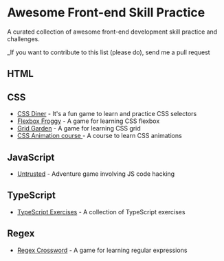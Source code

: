 # Awesome Front-end Skill Practice

A curated collection of awesome front-end development skill practice and challenges.

_If you want to contribute to this list (please do), send me a pull request

## HTML

## CSS
* [CSS Diner](https://flukeout.github.io/) - It's a fun game to learn and practice CSS selectors
* [Flexbox Froggy](https://flexboxfroggy.com/) - A game for learning CSS flexbox
* [Grid Garden](https://cssgridgarden.com/) - A game for learning CSS grid
* [CSS Animation course ](https://css-animations.io/) - A course to learn CSS animations

## JavaScript
  * [Untrusted](https://alexnisnevich.github.io/untrusted/) - Adventure game involving JS code hacking

## TypeScript
* [TypeScript Exercises](https://typescript-exercises.github.io/) - A collection of TypeScript exercises

## Regex
* [Regex Crossword](https://regexcrossword.com/) - A game for learning regular expressions
